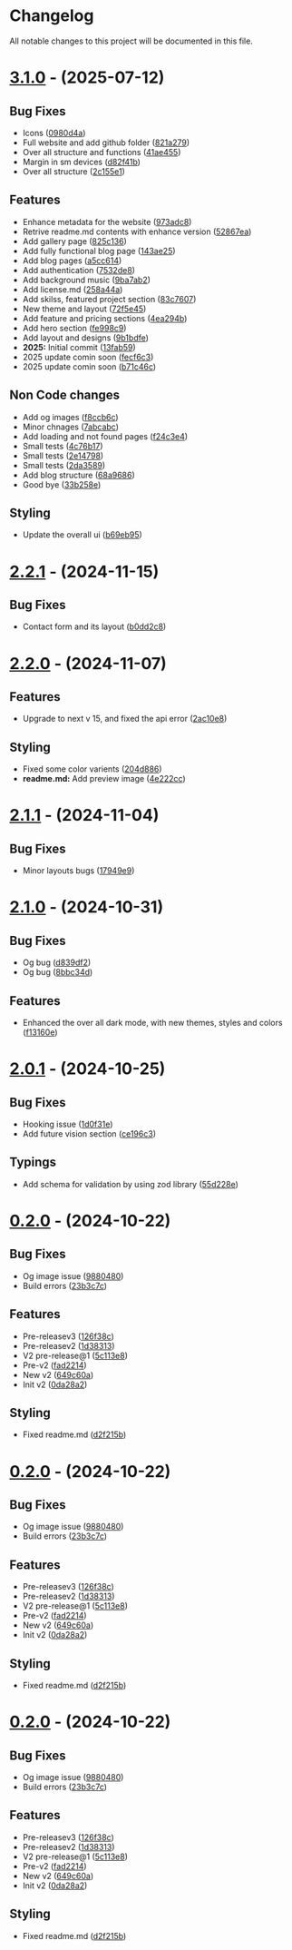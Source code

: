 # Changelog

All notable changes to this project will be documented in this file.

# [3.1.0](https://github.com/nsgpriyanshu/nsgpriyanshu.github.io/compare/2.2.1...3.1.0) - (2025-07-12)

## Bug Fixes

- Icons ([0980d4a](https://github.com/nsgpriyanshu/nsgpriyanshu.github.io/commit/0980d4abf9b3c36dd1810c7ac3cc79a390e2b5a0))
- Full website and add github folder ([821a279](https://github.com/nsgpriyanshu/nsgpriyanshu.github.io/commit/821a2799236987690ffbea46564740f5cb821560))
- Over all structure and functions ([41ae455](https://github.com/nsgpriyanshu/nsgpriyanshu.github.io/commit/41ae455cf976f8d4a0da32f9c53fde49e919b8b8))
- Margin in sm devices ([d82f41b](https://github.com/nsgpriyanshu/nsgpriyanshu.github.io/commit/d82f41bc55e866ff0502833f5554e13ecf87f804))
- Over all structure ([2c155e1](https://github.com/nsgpriyanshu/nsgpriyanshu.github.io/commit/2c155e1f0db6524541f9feb76d2d93404bff6cdb))

## Features

- Enhance metadata for the website ([973adc8](https://github.com/nsgpriyanshu/nsgpriyanshu.github.io/commit/973adc81e9aff555a8c9270f9551c2ba0f80af9d))
- Retrive readme.md contents with enhance version ([52867ea](https://github.com/nsgpriyanshu/nsgpriyanshu.github.io/commit/52867eae87ea361d98f36001d1998bf1c0e94183))
- Add gallery page ([825c136](https://github.com/nsgpriyanshu/nsgpriyanshu.github.io/commit/825c1367d2ae7e55c5e93e88c87caa882ae0cc7e))
- Add fully functional blog page ([143ae25](https://github.com/nsgpriyanshu/nsgpriyanshu.github.io/commit/143ae252880160907d1f5104163d3ce690be5e7b))
- Add blog pages ([a5cc614](https://github.com/nsgpriyanshu/nsgpriyanshu.github.io/commit/a5cc614c2b8dcbfc52c8bce83e411c1670f02bb5))
- Add authentication ([7532de8](https://github.com/nsgpriyanshu/nsgpriyanshu.github.io/commit/7532de86a65b5e1417fecad2db6aa5d3aade2650))
- Add background music ([9ba7ab2](https://github.com/nsgpriyanshu/nsgpriyanshu.github.io/commit/9ba7ab25d4f824700989b49d473f8c240fc55263))
- Add license.md ([258a44a](https://github.com/nsgpriyanshu/nsgpriyanshu.github.io/commit/258a44a64015f7c09787ca02877297f214295743))
- Add skilss, featured project section ([83c7607](https://github.com/nsgpriyanshu/nsgpriyanshu.github.io/commit/83c760749d062315e84441ebb6bf3c674033c7d9))
- New theme and layout ([72f5e45](https://github.com/nsgpriyanshu/nsgpriyanshu.github.io/commit/72f5e45c49376adfb8f6982f8fd51157f6c6308e))
- Add feature and pricing sections ([4ea294b](https://github.com/nsgpriyanshu/nsgpriyanshu.github.io/commit/4ea294b20dfc90ecc1dd190b60a73d3823f98b96))
- Add hero section ([fe998c9](https://github.com/nsgpriyanshu/nsgpriyanshu.github.io/commit/fe998c9c9b04f365d7fb1edb138d3abfc36bb4a9))
- Add layout and designs ([9b1bdfe](https://github.com/nsgpriyanshu/nsgpriyanshu.github.io/commit/9b1bdfe76ca1917f82ac2972211e3a4b9677e674))
- **2025:** Initial commit ([13fab59](https://github.com/nsgpriyanshu/nsgpriyanshu.github.io/commit/13fab598b02e690a4e787d27a474a6415eb5fec0))
- 2025 update comin soon ([fecf6c3](https://github.com/nsgpriyanshu/nsgpriyanshu.github.io/commit/fecf6c35572553b8243461ee6dad5a778d844c9b))
- 2025 update comin soon ([b71c46c](https://github.com/nsgpriyanshu/nsgpriyanshu.github.io/commit/b71c46cdeb5edfcc8ad5708a929a18c1df59f1b2))

## Non Code changes

- Add og images ([f8ccb6c](https://github.com/nsgpriyanshu/nsgpriyanshu.github.io/commit/f8ccb6cf59ba8fba07621bf8a7bc69942d759b0b))
- Minor chnages ([7abcabc](https://github.com/nsgpriyanshu/nsgpriyanshu.github.io/commit/7abcabc66ad3637d9682759d386e3518b6eb4da2))
- Add loading and not found pages ([f24c3e4](https://github.com/nsgpriyanshu/nsgpriyanshu.github.io/commit/f24c3e4885b4aaf67b6da60f0a2f29e8463df050))
- Small tests ([4c76b17](https://github.com/nsgpriyanshu/nsgpriyanshu.github.io/commit/4c76b17ca5df2e7a7298fb8014ad4634a0825606))
- Small tests ([2e14798](https://github.com/nsgpriyanshu/nsgpriyanshu.github.io/commit/2e14798e92e1fa68786b1fa7a823ec478c9676e4))
- Small tests ([2da3589](https://github.com/nsgpriyanshu/nsgpriyanshu.github.io/commit/2da35894ff9083e2a86a1637a1e4e286eb635fc4))
- Add blog structure ([68a9686](https://github.com/nsgpriyanshu/nsgpriyanshu.github.io/commit/68a96865ce7131e1c28883b1b60dc1e356bb6e23))
- Good bye ([33b258e](https://github.com/nsgpriyanshu/nsgpriyanshu.github.io/commit/33b258e613dc28c4229ea902fc121bf33be0f2d3))

## Styling

- Update the overall ui ([b69eb95](https://github.com/nsgpriyanshu/nsgpriyanshu.github.io/commit/b69eb95312cdd84883ecdc34739f725a0d342c63))

# [2.2.1](https://github.com/nsgpriyanshu/nsgpriyanshu.github.io/compare/2.2.0...2.2.1) - (2024-11-15)

## Bug Fixes

- Contact form and its layout ([b0dd2c8](https://github.com/nsgpriyanshu/nsgpriyanshu.github.io/commit/b0dd2c897c2c8453435579fd9c21548609ededa5))

# [2.2.0](https://github.com/nsgpriyanshu/nsgpriyanshu.github.io/compare/2.1.1...2.2.0) - (2024-11-07)

## Features

- Upgrade to next v 15, and fixed the api error ([2ac10e8](https://github.com/nsgpriyanshu/nsgpriyanshu.github.io/commit/2ac10e859e22be8c5da97ba9372571ce285147a0))

## Styling

- Fixed some color varients ([204d886](https://github.com/nsgpriyanshu/nsgpriyanshu.github.io/commit/204d886143c368daae2038b2466ec239b526138c))
- **readme.md:** Add preview image ([4e222cc](https://github.com/nsgpriyanshu/nsgpriyanshu.github.io/commit/4e222cc0879bc19ad49dba0f8b3e02b4b852f06b))

# [2.1.1](https://github.com/nsgpriyanshu/nsgpriyanshu.github.io/compare/2.1.0...2.1.1) - (2024-11-04)

## Bug Fixes

- Minor layouts bugs ([17949e9](https://github.com/nsgpriyanshu/nsgpriyanshu.github.io/commit/17949e9c5d1e9eb97985ff63159125f378512f93))

# [2.1.0](https://github.com/nsgpriyanshu/nsgpriyanshu.github.io/compare/2.0.1...2.1.0) - (2024-10-31)

## Bug Fixes

- Og bug ([d839df2](https://github.com/nsgpriyanshu/nsgpriyanshu.github.io/commit/d839df250746d9d809a0e3323f48c0ec475facde))
- Og bug ([8bbc34d](https://github.com/nsgpriyanshu/nsgpriyanshu.github.io/commit/8bbc34d106e6b7a44db912bae4a9cf11650595ea))

## Features

- Enhanced the over all dark mode, with new themes, styles and colors ([f13160e](https://github.com/nsgpriyanshu/nsgpriyanshu.github.io/commit/f13160e8fb82870622a9393d0ee7eef0aa640344))

# [2.0.1](https://github.com/nsgpriyanshu/nsgpriyanshu.github.io/compare/0.2.1...2.0.1) - (2024-10-25)

## Bug Fixes

- Hooking issue ([1d0f31e](https://github.com/nsgpriyanshu/nsgpriyanshu.github.io/commit/1d0f31e698a6b4a372d328dfc724acc344a66ce6))
- Add future vision section ([ce196c3](https://github.com/nsgpriyanshu/nsgpriyanshu.github.io/commit/ce196c31fc2aaa65fe5bdd79e700f26eab0dd535))

## Typings

- Add schema for validation by using zod library ([55d228e](https://github.com/nsgpriyanshu/nsgpriyanshu.github.io/commit/55d228e7e684541fd36fc0f65536a4fd0d4a4e90))

# [0.2.0](https://github.com/nsgpriyanshu/nsgpriyanshu.github.io/tree/0.2.0) - (2024-10-22)

## Bug Fixes

- Og image issue ([9880480](https://github.com/nsgpriyanshu/nsgpriyanshu.github.io/commit/988048076aebb26b646f80af07f93741e14c7432))
- Build errors ([23b3c7c](https://github.com/nsgpriyanshu/nsgpriyanshu.github.io/commit/23b3c7cf2060f5513cf258206f4037bbf927e2d2))

## Features

- Pre-releasev3 ([126f38c](https://github.com/nsgpriyanshu/nsgpriyanshu.github.io/commit/126f38cc1084bc9da34facea91d4e9a5ba17b23f))
- Pre-releasev2 ([1d38313](https://github.com/nsgpriyanshu/nsgpriyanshu.github.io/commit/1d38313b32ce59ee88f4fde58b6cbfb998684fce))
- V2 pre-release@1 ([5c113e8](https://github.com/nsgpriyanshu/nsgpriyanshu.github.io/commit/5c113e8123c47793761aafd84ff5017237af1cf3))
- Pre-v2 ([fad2214](https://github.com/nsgpriyanshu/nsgpriyanshu.github.io/commit/fad2214a718d4b147942155a3ca855e8f81f7e34))
- New v2 ([649c60a](https://github.com/nsgpriyanshu/nsgpriyanshu.github.io/commit/649c60ab3eb67cccd3739533fa5d7fdfc5411de1))
- Init v2 ([0da28a2](https://github.com/nsgpriyanshu/nsgpriyanshu.github.io/commit/0da28a29755598f2736f83f74a3686d10f224856))

## Styling

- Fixed readme.md ([d2f215b](https://github.com/nsgpriyanshu/nsgpriyanshu.github.io/commit/d2f215bf37833a02b1b751d891abaaa18eecac16))

# [0.2.0](https://github.com/nsgpriyanshu/nsgpriyanshu.github.io/tree/0.2.0) - (2024-10-22)

## Bug Fixes

- Og image issue ([9880480](https://github.com/nsgpriyanshu/nsgpriyanshu.github.io/commit/988048076aebb26b646f80af07f93741e14c7432))
- Build errors ([23b3c7c](https://github.com/nsgpriyanshu/nsgpriyanshu.github.io/commit/23b3c7cf2060f5513cf258206f4037bbf927e2d2))

## Features

- Pre-releasev3 ([126f38c](https://github.com/nsgpriyanshu/nsgpriyanshu.github.io/commit/126f38cc1084bc9da34facea91d4e9a5ba17b23f))
- Pre-releasev2 ([1d38313](https://github.com/nsgpriyanshu/nsgpriyanshu.github.io/commit/1d38313b32ce59ee88f4fde58b6cbfb998684fce))
- V2 pre-release@1 ([5c113e8](https://github.com/nsgpriyanshu/nsgpriyanshu.github.io/commit/5c113e8123c47793761aafd84ff5017237af1cf3))
- Pre-v2 ([fad2214](https://github.com/nsgpriyanshu/nsgpriyanshu.github.io/commit/fad2214a718d4b147942155a3ca855e8f81f7e34))
- New v2 ([649c60a](https://github.com/nsgpriyanshu/nsgpriyanshu.github.io/commit/649c60ab3eb67cccd3739533fa5d7fdfc5411de1))
- Init v2 ([0da28a2](https://github.com/nsgpriyanshu/nsgpriyanshu.github.io/commit/0da28a29755598f2736f83f74a3686d10f224856))

## Styling

- Fixed readme.md ([d2f215b](https://github.com/nsgpriyanshu/nsgpriyanshu.github.io/commit/d2f215bf37833a02b1b751d891abaaa18eecac16))

# [0.2.0](https://github.com/nsgpriyanshu/nsgpriyanshu.github.io/compare/1.5.0...0.2.0) - (2024-10-22)

## Bug Fixes

- Og image issue ([9880480](https://github.com/nsgpriyanshu/nsgpriyanshu.github.io/commit/988048076aebb26b646f80af07f93741e14c7432))
- Build errors ([23b3c7c](https://github.com/nsgpriyanshu/nsgpriyanshu.github.io/commit/23b3c7cf2060f5513cf258206f4037bbf927e2d2))

## Features

- Pre-releasev3 ([126f38c](https://github.com/nsgpriyanshu/nsgpriyanshu.github.io/commit/126f38cc1084bc9da34facea91d4e9a5ba17b23f))
- Pre-releasev2 ([1d38313](https://github.com/nsgpriyanshu/nsgpriyanshu.github.io/commit/1d38313b32ce59ee88f4fde58b6cbfb998684fce))
- V2 pre-release@1 ([5c113e8](https://github.com/nsgpriyanshu/nsgpriyanshu.github.io/commit/5c113e8123c47793761aafd84ff5017237af1cf3))
- Pre-v2 ([fad2214](https://github.com/nsgpriyanshu/nsgpriyanshu.github.io/commit/fad2214a718d4b147942155a3ca855e8f81f7e34))
- New v2 ([649c60a](https://github.com/nsgpriyanshu/nsgpriyanshu.github.io/commit/649c60ab3eb67cccd3739533fa5d7fdfc5411de1))
- Init v2 ([0da28a2](https://github.com/nsgpriyanshu/nsgpriyanshu.github.io/commit/0da28a29755598f2736f83f74a3686d10f224856))

## Styling

- Fixed readme.md ([d2f215b](https://github.com/nsgpriyanshu/nsgpriyanshu.github.io/commit/d2f215bf37833a02b1b751d891abaaa18eecac16))
